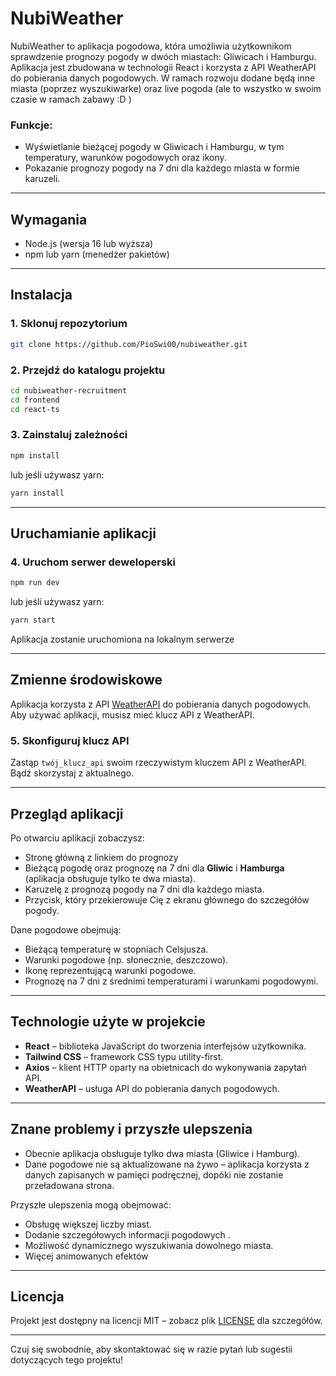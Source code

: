 
# NubiWeather

NubiWeather to aplikacja pogodowa, która umożliwia użytkownikom sprawdzenie prognozy pogody w dwóch miastach: Gliwicach i Hamburgu. Aplikacja jest zbudowana w technologii React i korzysta z API WeatherAPI do pobierania danych pogodowych. W ramach rozwoju dodane będą inne miasta (poprzez wyszukiwarke) oraz live pogoda (ale to wszystko w swoim czasie w ramach zabawy :D )

### Funkcje:
- Wyświetlanie bieżącej pogody w Gliwicach i Hamburgu, w tym temperatury, warunków pogodowych oraz ikony.
- Pokazanie prognozy pogody na 7 dni dla każdego miasta w formie karuzeli.

---

## Wymagania

- Node.js (wersja 16 lub wyższa)
- npm lub yarn (menedżer pakietów)

---

## Instalacja

### 1. Sklonuj repozytorium

```bash
git clone https://github.com/PioSwi00/nubiweather.git
```

### 2. Przejdź do katalogu projektu

```bash
cd nubiweather-recruitment
cd frontend
cd react-ts
```

### 3. Zainstaluj zależności

```bash
npm install
```

lub jeśli używasz yarn:

```bash
yarn install
```

---

## Uruchamianie aplikacji

### 4. Uruchom serwer deweloperski

```bash
npm run dev
```

lub jeśli używasz yarn:

```bash
yarn start
```

Aplikacja zostanie uruchomiona na lokalnym serwerze 

---

## Zmienne środowiskowe

Aplikacja korzysta z API [WeatherAPI](https://www.weatherapi.com/) do pobierania danych pogodowych. Aby używać aplikacji, musisz mieć klucz API z WeatherAPI.

### 5. Skonfiguruj klucz API



Zastąp `twój_klucz_api` swoim rzeczywistym kluczem API z WeatherAPI. Bądź skorzystaj z aktualnego.

---

## Przegląd aplikacji

Po otwarciu aplikacji zobaczysz:
- Stronę główną z linkiem do prognozy
- Bieżącą pogodę oraz prognozę na 7 dni dla **Gliwic** i **Hamburga** (aplikacja obsługuje tylko te dwa miasta).
- Karuzelę z prognozą pogody na 7 dni dla każdego miasta.
- Przycisk, który przekierowuje Cię z ekranu głównego do szczegółów pogody.

Dane pogodowe obejmują:
- Bieżącą temperaturę w stopniach Celsjusza.
- Warunki pogodowe (np. słonecznie, deszczowo).
- Ikonę reprezentującą warunki pogodowe.
- Prognozę na 7 dni z średnimi temperaturami i warunkami pogodowymi.

---

## Technologie użyte w projekcie

- **React** – biblioteka JavaScript do tworzenia interfejsów użytkownika.
- **Tailwind CSS** – framework CSS typu utility-first.
- **Axios** – klient HTTP oparty na obietnicach do wykonywania zapytań API.
- **WeatherAPI** – usługa API do pobierania danych pogodowych.

---

## Znane problemy i przyszłe ulepszenia

- Obecnie aplikacja obsługuje tylko dwa miasta (Gliwice i Hamburg).
- Dane pogodowe nie są aktualizowane na żywo – aplikacja korzysta z danych zapisanych w pamięci podręcznej, dopóki nie zostanie przeładowana strona.

Przyszłe ulepszenia mogą obejmować:
- Obsługę większej liczby miast.
- Dodanie szczegółowych informacji pogodowych .
- Możliwość dynamicznego wyszukiwania dowolnego miasta.
- Więcej animowanych efektów

---

## Licencja

Projekt jest dostępny na licencji MIT – zobacz plik [LICENSE](LICENSE) dla szczegółów.

---

Czuj się swobodnie, aby skontaktować się w razie pytań lub sugestii dotyczących tego projektu!
